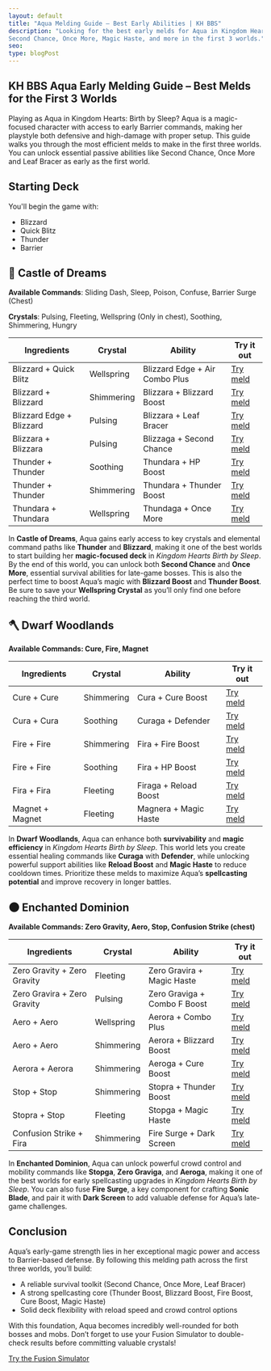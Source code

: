 ```yaml
---
layout: default
title: "Aqua Melding Guide – Best Early Abilities | KH BBS"
description: "Looking for the best early melds for Aqua in Kingdom Hearts: Birth by Sleep? This guide shows how to get
Second Chance, Once More, Magic Haste, and more in the first 3 worlds."
seo:
type: blogPost
---
```

<script type="application/ld+json">
    {
        "mainEntity": [{
                "@type": "Question",
                "name": "What are the best early melds for Aqua in Kingdom Hearts Birth by Sleep?",
                "acceptedAnswer": {
                    "@type": "Answer",
                    "text": "Some of the best early melds for Aqua include Blizzaga with Second Chance, Thundaga with Once More, and Curaga with Defender. These commands provide essential survivability and magic efficiency."
                }
            },
            {
                "@type": "Question",
                "name": "How can Aqua get Second Chance early in KH BBS?",
                "acceptedAnswer": {
                    "@type": "Answer",
                    "text": "You can get Second Chance by melding Blizzara and Blizzara with a Pulsing Crystal in Castle of Dreams."
                }
            },
            {
                "@type": "Question",
                "name": "How can Aqua unlock Once More in Kingdom Hearts BBS?",
                "acceptedAnswer": {
                    "@type": "Answer",
                    "text": "Once More can be obtained by melding Thundara and Thundara with a Wellspring Crystal in Castle of Dreams."
                }
            },
            {
                "@type": "Question",
                "name": "Which crystals should Aqua prioritize early on?",
                "acceptedAnswer": {
                    "@type": "Answer",
                    "text": "Wellspring and Pulsing Crystals are key early game. Use Wellspring for Once More and Combo Plus, and Pulsing for Second Chance and Leaf Bracer."
                }
            },
            {
                "@type": "Question",
                "name": "What is Aqua’s best early game strategy in KH BBS?",
                "acceptedAnswer": {
                    "@type": "Answer",
                    "text": "Focus on boosting Aqua's magic through Blizzard and Thunder Boosts, and secure survival passives like Second Chance, Once More, and Leaf Bracer to handle bosses more safely."
                }
            }
        ]
    }
</script>
<section id="guide">
<div class="container">
<div class="text">
<h1>KH BBS Aqua Early Melding Guide – Best Melds for the First 3 Worlds</h1>
<p>Playing as Aqua in Kingdom Hearts: Birth by Sleep? Aqua is a magic-focused character with access to early
Barrier commands, making her playstyle both defensive and high-damage with proper setup. This guide
walks you through the most efficient melds to make in the first three worlds. You can unlock essential
passive abilities like Second Chance, Once More and Leaf Bracer as early as the first world.</p>
<h2>Starting Deck</h2>
<p>You'll begin the game with:</p>
<ul>
<li>Blizzard</li>
<li>Quick Blitz</li>
<li>Thunder</li>
<li>Barrier</li>
</ul>
<h2>👠 Castle of Dreams</h2>
<p><strong>Available Commands</strong>: Sliding Dash, Sleep, Poison, Confuse, Barrier Surge (Chest)</p>
<p><strong>Crystals</strong>: Pulsing, Fleeting, Wellspring (Only in chest), Soothing, Shimmering, Hungry
</p>
<table>
<thead>
    <tr>
        <th>Ingredients</th>
        <th>Crystal</th>
        <th>Ability</th>
        <th>Try it out</th>
    </tr>
</thead>
<tbody>
    <tr>
        <td>Blizzard + Quick Blitz</td>
        <td>Wellspring</td>
        <td>Blizzard Edge + Air Combo Plus</td>
        <td><a href="/?mode=simulator&cmd1=Blizzard&cmd2=Quick%20Blitz&crystal=Wellspring">Try meld</a>
        </td>
    <tr>
        <td>Blizzard + Blizzard</td>
        <td>Shimmering</td>
        <td>Blizzara + Blizzard Boost</td>
        <td><a href="/?mode=simulator&cmd1=Blizzard&cmd2=Blizzard&crystal=Shimmering">Try meld</a></td>
    </tr>
    <tr>
        <td>Blizzard Edge + Blizzard</td>
        <td>Pulsing</td>
        <td>Blizzara + Leaf Bracer</td>
        <td><a href="/?mode=simulator&cmd1=Blizzard%20Edge&cmd2=Blizzard&crystal=Pulsing">Try meld</a>
        </td>
    </tr>
    <tr>
        <td>Blizzara + Blizzara</td>
        <td>Pulsing</td>
        <td>Blizzaga + Second Chance</td>
        <td><a href="/?mode=simulator&cmd1=Blizzara&cmd2=Blizzara&crystal=Pulsing">Try meld</a></td>
    </tr>
    <tr>
        <td>Thunder + Thunder</td>
        <td>Soothing</td>
        <td>Thundara + HP Boost</td>
        <td><a href="/?mode=simulator&cmd1=Thunder&cmd2=Thunder&crystal=Soothing">Try meld</a></td>
    </tr>
    <tr>
        <td>Thunder + Thunder</td>
        <td>Shimmering</td>
        <td>Thundara + Thunder Boost</td>
        <td><a href="/?mode=simulator&cmd1=Thunder&cmd2=Thunder&crystal=Shimmering">Try meld</a></td>
    </tr>
    <tr>
        <td>Thundara + Thundara</td>
        <td>Wellspring</td>
        <td>Thundaga + Once More</td>
        <td><a href="/?mode=simulator&cmd1=Thundara&cmd2=Thundara&crystal=Wellspring">Try meld</a></td>
    </tr>
</tbody>
</table>
<p>
In <strong>Castle of Dreams</strong>, Aqua gains early access to key crystals and elemental command
paths like <strong>Thunder</strong> and <strong>Blizzard</strong>, making it one of the best worlds to
start building her <strong>magic-focused deck</strong> in <em>Kingdom Hearts Birth by Sleep</em>. By the
end of this world, you can unlock both <strong>Second Chance</strong> and <strong>Once More</strong>,
essential survival abilities for late-game bosses. This is also the perfect time to boost Aqua’s magic
with <strong>Blizzard Boost</strong> and <strong>Thunder Boost</strong>. Be sure to save your
<strong>Wellspring Crystal</strong> as you’ll only find one before reaching the third world.
</p>
<h2>🪓 Dwarf Woodlands</h2>
<p><strong>Available Commands: Cure, Fire, Magnet</strong></p>
<table>
<thead>
    <tr>
        <th>Ingredients</th>
        <th>Crystal</th>
        <th>Ability</th>
        <th>Try it out</th>
    </tr>
</thead>
<tbody>
    <tr>
        <td>Cure + Cure</td>
        <td>Shimmering</td>
        <td>Cura + Cure Boost</td>
        <td><a href="/?mode=simulator&cmd1=Cure&cmd2=Cure&crystal=Shimmering">Try meld</a></td>
    </tr>
    <tr>
        <td>Cura + Cura</td>
        <td>Soothing</td>
        <td>Curaga + Defender</td>
        <td><a href="/?mode=simulator&cmd1=Cura&cmd2=Cura&crystal=Soothing">Try meld</a></td>
    </tr>
    <tr>
        <td>Fire + Fire</td>
        <td>Shimmering</td>
        <td>Fira + Fire Boost</td>
        <td><a href="/?mode=simulator&cmd1=Fire&cmd2=Fire&crystal=Shimmering">Try meld</a></td>
    </tr>
    <tr>
        <td>Fire + Fire</td>
        <td>Soothing</td>
        <td>Fira + HP Boost</td>
        <td><a href="/?mode=simulator&cmd1=Fire&cmd2=Fire&crystal=Soothing">Try meld</a></td>
    </tr>
    <tr>
        <td>Fira + Fira</td>
        <td>Fleeting</td>
        <td>Firaga + Reload Boost</td>
        <td><a href="/?mode=simulator&cmd1=Fira&cmd2=Fira&crystal=Fleeting">Try meld</a></td>
    </tr>
    <tr>
        <td>Magnet + Magnet</td>
        <td>Fleeting</td>
        <td>Magnera + Magic Haste</td>
        <td><a href="/?mode=simulator&cmd1=Magnet&cmd2=Magnet&crystal=Fleeting">Try meld</a></td>
    </tr>
</tbody>
</table>
<p>
In <strong>Dwarf Woodlands</strong>, Aqua can enhance both <strong>survivability</strong> and
<strong>magic efficiency</strong> in <em>Kingdom Hearts Birth by Sleep</em>. This world lets you create
essential healing commands like <strong>Curaga</strong> with <strong>Defender</strong>, while unlocking
powerful support abilities like <strong>Reload Boost</strong> and <strong>Magic Haste</strong> to reduce
cooldown times. Prioritize these melds to maximize Aqua’s <strong>spellcasting potential</strong> and
improve recovery in longer battles.
</p>
<h2>🌑 Enchanted Dominion</h2>
<p><strong>Available Commands: Zero Gravity, Aero, Stop, Confusion Strike (chest)</strong></p>
<table>
<thead>
    <tr>
        <th>Ingredients</th>
        <th>Crystal</th>
        <th>Ability</th>
        <th>Try it out</th>
    </tr>
</thead>
<tbody>
    <tr>
        <td>Zero Gravity + Zero Gravity</td>
        <td>Fleeting</td>
        <td>Zero Gravira + Magic Haste</td>
        <td><a href="/?mode=simulator&cmd1=Zero%20Gravity&cmd2=Zero%20Gravity&crystal=Fleeting">Try
                meld</a></td>
    </tr>
    <tr>
        <td>Zero Gravira + Zero Gravity</td>
        <td>Pulsing</td>
        <td>Zero Graviga + Combo F Boost</td>
        <td><a href="/?mode=simulator&cmd1=Zero%20Gravira&cmd2=Zero%20Gravity&crystal=Pulsing">Try
                meld</a></td>
    </tr>
    <tr>
        <td>Aero + Aero</td>
        <td>Wellspring</td>
        <td>Aerora + Combo Plus</td>
        <td><a href="/?mode=simulator&cmd1=Aero&cmd2=Aero&crystal=Wellspring">Try meld</a></td>
    </tr>
    <tr>
        <td>Aero + Aero</td>
        <td>Shimmering</td>
        <td>Aerora + Blizzard Boost</td>
        <td><a href="/?mode=simulator&cmd1=Aero&cmd2=Aero&crystal=Shimmering">Try meld</a></td>
    </tr>
    <tr>
        <td>Aerora + Aerora</td>
        <td>Shimmering</td>
        <td>Aeroga + Cure Boost</td>
        <td><a href="/?mode=simulator&cmd1=Aerora&cmd2=Aerora&crystal=Shimmering">Try meld</a></td>
    </tr>
    <tr>
        <td>Stop + Stop</td>
        <td>Shimmering</td>
        <td>Stopra + Thunder Boost</td>
        <td><a href="/?mode=simulator&cmd1=Stop&cmd2=Stop&crystal=Shimmering">Try meld</a></td>
    </tr>
    <tr>
        <td>Stopra + Stop</td>
        <td>Fleeting</td>
        <td>Stopga + Magic Haste</td>
        <td><a href="/?mode=simulator&cmd1=Stopra&cmd2=Stop&crystal=Fleeting">Try meld</a></td>
    </tr>
    <tr>
        <td>Confusion Strike + Fira</td>
        <td>Shimmering</td>
        <td>Fire Surge + Dark Screen</td>
        <td><a href="/?mode=simulator&cmd1=Confusion%20Strike&cmd2=Fire&crystal=Shimmering">Try meld</a>
        </td>
    </tr>
</tbody>
</table>
<p>
In <strong>Enchanted Dominion</strong>, Aqua can unlock powerful crowd control and mobility commands
like <strong>Stopga</strong>, <strong>Zero Graviga</strong>, and <strong>Aeroga</strong>, making it one
of the best worlds for early spellcasting upgrades in <em>Kingdom Hearts Birth by Sleep</em>. You can
also fuse <strong>Fire Surge</strong>, a key component for crafting <strong>Sonic Blade</strong>, and
pair it with <strong>Dark Screen</strong> to add valuable defense for Aqua’s late-game challenges.
</p>
<h2>Conclusion</h2>
<p>Aqua’s early-game strength lies in her exceptional magic power and access to Barrier-based defense. By
following this melding path across the first three worlds, you’ll build:</p>
<ul>
<li>A reliable survival toolkit (Second Chance, Once More, Leaf Bracer)</li>
<li>A strong spellcasting core (Thunder Boost, Blizzard Boost, Fire Boost, Cure Boost, Magic Haste)</li>
<li>Solid deck flexibility with reload speed and crowd control options</li>
</ul>
<p>With this foundation, Aqua becomes incredibly well-rounded for both bosses and mobs. Don’t forget to use
your Fusion Simulator to double-check results before committing valuable crystals!</p><a href="/?mode=simulator" class="btn highlight">Try the Fusion Simulator</a>